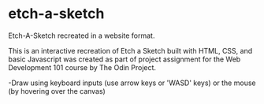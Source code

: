 # etch-a-sketch
Etch-A-Sketch recreated in a website format.

This is an interactive recreation of Etch a Sketch built with HTML, CSS, and basic Javascript was created as part of project assignment for the Web Development 101 course by The Odin Project.

-Draw using keyboard inputs (use arrow keys or 'WASD' keys) or the mouse (by hovering over the canvas)
